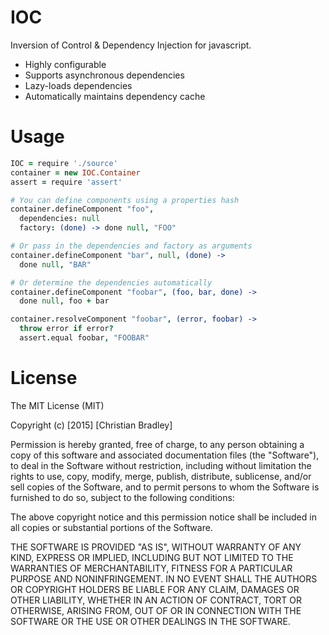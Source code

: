 
# IOC

Inversion of Control & Dependency Injection for javascript.

* Highly configurable
* Supports asynchronous dependencies
* Lazy-loads dependencies
* Automatically maintains dependency cache

# Usage

```coffee
IOC = require './source'
container = new IOC.Container
assert = require 'assert'

# You can define components using a properties hash
container.defineComponent "foo",
  dependencies: null
  factory: (done) -> done null, "FOO"

# Or pass in the dependencies and factory as arguments
container.defineComponent "bar", null, (done) ->
  done null, "BAR"

# Or determine the dependencies automatically
container.defineComponent "foobar", (foo, bar, done) ->
  done null, foo + bar

container.resolveComponent "foobar", (error, foobar) ->
  throw error if error?
  assert.equal foobar, "FOOBAR"
```

# License

The MIT License (MIT)

Copyright (c) [2015] [Christian Bradley]

Permission is hereby granted, free of charge, to any person obtaining a copy
of this software and associated documentation files (the "Software"), to deal
in the Software without restriction, including without limitation the rights
to use, copy, modify, merge, publish, distribute, sublicense, and/or sell
copies of the Software, and to permit persons to whom the Software is
furnished to do so, subject to the following conditions:

The above copyright notice and this permission notice shall be included in all
copies or substantial portions of the Software.

THE SOFTWARE IS PROVIDED "AS IS", WITHOUT WARRANTY OF ANY KIND, EXPRESS OR
IMPLIED, INCLUDING BUT NOT LIMITED TO THE WARRANTIES OF MERCHANTABILITY,
FITNESS FOR A PARTICULAR PURPOSE AND NONINFRINGEMENT. IN NO EVENT SHALL THE
AUTHORS OR COPYRIGHT HOLDERS BE LIABLE FOR ANY CLAIM, DAMAGES OR OTHER
LIABILITY, WHETHER IN AN ACTION OF CONTRACT, TORT OR OTHERWISE, ARISING FROM,
OUT OF OR IN CONNECTION WITH THE SOFTWARE OR THE USE OR OTHER DEALINGS IN THE
SOFTWARE.
